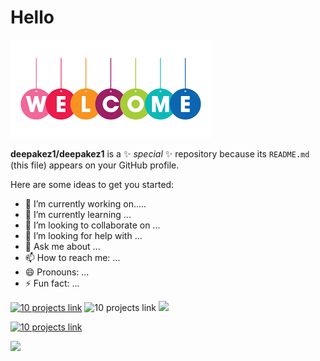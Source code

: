 # Hello
![](index2.png)




**deepakez1/deepakez1** is a ✨ _special_ ✨ repository because its `README.md` (this file) appears on your GitHub profile.

Here are some ideas to get you started:

- 🔭 I’m currently working on.....
- 🌱 I’m currently learning ...
- 👯 I’m looking to collaborate on ...
- 🤔 I’m looking for help with ...
- 💬 Ask me about ...
- 📫 How to reach me: ...
- 😄 Pronouns: ...
- ⚡ Fun fact: ...
  

[![10 projects link](https://img.shields.io/badge/project-10-linkyellow)](#)
![10 projects link](https://img.shields.io/badge/project-10-linkyellow)
[![](https://img.shields.io/badge/project-10-linkyellow)](#)


[![10 projects link](https://img.shields.io/badge/practice-daily-red)](#)

[![](https://img.shields.io/badge/Good-better-linkyellow)](#)



